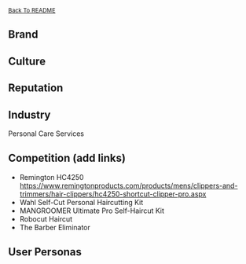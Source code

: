 <small>[Back To README](https://github.com/maubanel/Barber-Bot) </small>


## Brand


## Culture


## Reputation  


## Industry
Personal Care Services


## Competition (add links)

-	Remington HC4250 https://www.remingtonproducts.com/products/mens/clippers-and-trimmers/hair-clippers/hc4250-shortcut-clipper-pro.aspx
-	Wahl Self-Cut Personal Haircutting Kit
-	MANGROOMER Ultimate Pro Self-Haircut Kit
-	Robocut Haircut
- The Barber Eliminator

## User Personas
